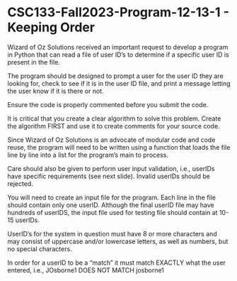 # CSC133-Fall2023-Program-12-13-1 - Keeping Order

Wizard of Oz Solutions received an important request to develop a program in Python that can read a file of user ID’s to determine if a specific user ID is present in the file.

The program should be designed to prompt a user for the user ID they are looking for, check to see if it is in the user ID file, and print a message letting the user know if it is there or not.

Ensure the code is properly commented before you submit the code.  

It is critical that you create a clear algorithm to solve this problem. Create the algorithm FIRST and use it to create comments for your source code.

Since Wizard of Oz Solutions is an advocate of modular code and code reuse, the program will need to be written using a function that loads the file line by line into a list for the program’s main to process.

Care should also be given to perform user input validation, i.e., userIDs have specific requirements (see next slide). Invalid userIDs should be rejected.

You will need to create an input file for the program. Each line in the file should contain only one userID. Although the final userID file may have hundreds of userIDS, the input file used for testing file should contain at 10-15 userIDs. 

UserID’s for the system in question must have 8 or more characters and may consist of uppercase and/or lowercase letters, as well as numbers, but no special characters.

In order for a userID to be a “match” it must match EXACTLY what the user entered, i.e.,
JOsborne1 DOES NOT MATCH josborne1
